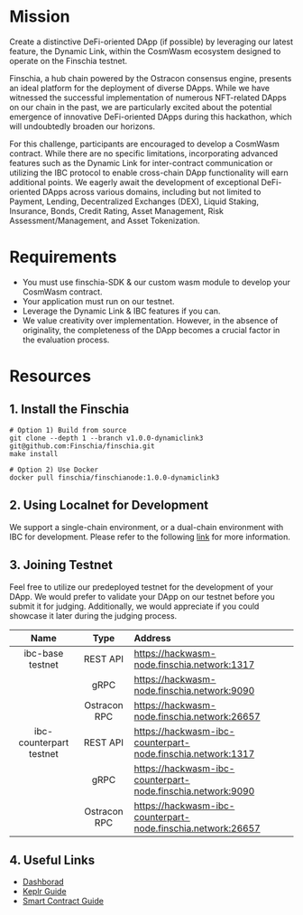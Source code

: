 # Mission
Create a distinctive DeFi-oriented DApp (if possible) by leveraging our latest feature, the Dynamic Link, within the CosmWasm ecosystem designed to operate on the Finschia testnet.

Finschia, a hub chain powered by the Ostracon consensus engine, presents an ideal platform for the deployment of diverse DApps. While we have witnessed the successful implementation of numerous NFT-related DApps on our chain in the past, we are particularly excited about the potential emergence of innovative DeFi-oriented DApps during this hackathon, which will undoubtedly broaden our horizons.

For this challenge, participants are encouraged to develop a CosmWasm contract. While there are no specific limitations, incorporating advanced features such as the Dynamic Link for inter-contract communication or utilizing the IBC protocol to enable cross-chain DApp functionality will earn additional points. We eagerly await the development of exceptional DeFi-oriented DApps across various domains, including but not limited to Payment, Lending, Decentralized Exchanges (DEX), Liquid Staking, Insurance, Bonds, Credit Rating, Asset Management, Risk Assessment/Management, and Asset Tokenization.

# Requirements
* You must use finschia-SDK & our custom wasm module to develop your CosmWasm contract.
* Your application must run on our testnet.
* Leverage the Dynamic Link & IBC features if you can.
* We value creativity over implementation. However, in the absence of originality, the completeness of the DApp becomes a crucial factor in the evaluation process.

# Resources
## 1. Install the Finschia
```shell
# Option 1) Build from source
git clone --depth 1 --branch v1.0.0-dynamiclink3 git@github.com:Finschia/finschia.git
make install

# Option 2) Use Docker
docker pull finschia/finschianode:1.0.0-dynamiclink3
```

## 2. Using Localnet for Development
We support a single-chain environment, or a dual-chain environment with IBC for development. Please refer to the following [link](https://github.com/Finschia/hackathon/tree/main/localnet) for more information.

## 3. Joining Testnet
Feel free to utilize our predeployed testnet for the development of your DApp. We would prefer to validate your DApp on our testnet before you submit it for judging. Additionally, we would appreciate if you could showcase it later during the judging process.

|          Name           |     Type     | Address                                                      |
|:-----------------------:|:------------:|:-------------------------------------------------------------|
|    ibc-base testnet     |   REST API   | https://hackwasm-node.finschia.network:1317                  |
|                         |     gRPC     | https://hackwasm-node.finschia.network:9090                  |
|                         | Ostracon RPC | https://hackwasm-node.finschia.network:26657                 |
| ibc-counterpart testnet |   REST API   | https://hackwasm-ibc-counterpart-node.finschia.network:1317  |
|                         |     gRPC     | https://hackwasm-ibc-counterpart-node.finschia.network:9090  |
|                         | Ostracon RPC | https://hackwasm-ibc-counterpart-node.finschia.network:26657 |

## 4. Useful Links
- [Dashborad](https://fnsadash.finschia.network)
- [Keplr Guide](../../keplr/README.md)
- [Smart Contract Guide](https://docs.finschia.network/smart-contract/introduction)